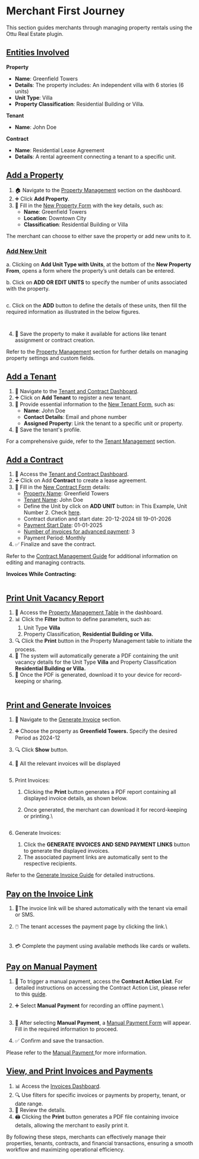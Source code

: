 # Merchant First Journey

This section guides merchants through managing property rentals using the Ottu Real Estate plugin.

## [Entities Involved](merchant-first-journey.md#entities-involved)

**Property**

* **Name**: Greenfield Towers
* **Details**: The property includes: An independent villa with 6 stories (6 units)
* **Unit Type**: Villa
* **Property Classification**: Residential Building or Villa.

**Tenant**

* **Name**: John Doe

**Contract**

* **Name**: Residential Lease Agreement
* **Details**: A rental agreement connecting a tenant to a specific unit.

## [Add a Property](merchant-first-journey.md#add-a-property)

1. 🏠 Navigate to the [Property Management](broken-reference) section on the dashboard.
2. ➕ Click **Add Property**.&#x20;
3. 📝 Fill in the [New Property Form](broken-reference) with the key details, such as:
   * **Name**: Greenfield Towers
   * **Location**: Downtown City
   * **Classification**:  Residential Building or Villa

The merchant can choose to either save the property or add new units to it.

### [Add New Unit](merchant-first-journey.md#add-new-unit)

a. Clicking on **Add Unit Type with Units**, at the bottom of the **New Property From**, opens a form where the property’s unit details can be entered.

b. Click on **ADD OR EDIT UNITS** to specify the number of units associated with the property.

<figure><img src="../../.gitbook/assets/image (85).png" alt=""><figcaption></figcaption></figure>

c. Click on the **ADD** button to define the details of these units, then fill the required information as illustrated in the below figures.

<figure><img src="../../.gitbook/assets/image (86).png" alt=""><figcaption></figcaption></figure>

<figure><img src="../../.gitbook/assets/image (87).png" alt=""><figcaption></figcaption></figure>



4. 💾 Save the property to make it available for actions like tenant assignment or contract creation.

Refer to the [Property Management](broken-reference) section for further details on managing property settings and custom fields.

## [Add a Tenant](merchant-first-journey.md#add-a-tenant)

1. 👤 Navigate to the [Tenant and Contract Dashboard](broken-reference).
2. ➕ Click on **Add Tenant** to register a new tenant.
3. 📝 Provide essential information to the [New Tenant Form](broken-reference), such as:
   * **Name**: John Doe
   * **Contact Details**: Email and phone number
   * **Assigned Property**: Link the tenant to a specific unit or property.
4. 💾 Save the tenant's profile.

For a comprehensive guide, refer to the [Tenant Management](broken-reference) section.

## [Add a Contract](merchant-first-journey.md#add-a-contract)

1. 📜 Access the [Tenant and Contract Dashboard](broken-reference).
2. ➕ Click on Add **Contract** to create a lease agreement.
3. 📝 Fill in the [New Contract Form](broken-reference) details:
   * [Property Name](broken-reference): Greenfield Towers
   * [Tenant Name](broken-reference): John Doe
   * Define the Unit by click on **ADD UNIT** button: in This Example, Unit Number 2. Check [here](broken-reference).
   * Contract duration and start date: 20-12-2024 till 19-01-2026
   * [Payment Start Date](broken-reference): 01-01-2025
   * [Number of invoices for advanced payment](broken-reference): 3
   * Payment Period: Monthly
4. ✅ Finalize and save the contract.

Refer to the [Contract Management Guide](https://sandboxdoc.gitbook.io/ottu-team-sandbox-doc/real-estate-trial/regular-activities/contract-management) for additional information on editing and managing contracts.

**Invoices While Contracting:**

<figure><img src="../../.gitbook/assets/image (88).png" alt=""><figcaption></figcaption></figure>

## [Print Unit Vacancy Report](merchant-first-journey.md#print-unit-vacancy-report)

1. 📄 Access the [Property Management Table](broken-reference) in the dashboard.
2. 📊 Click the **Filter** button to define parameters, such as:&#x20;
   1. Unit Type **Villa**
   2. Property Classification, **Residential Building or Villa.**
3. 🔍 Click the **Print** button in the Property Management table to initiate the process.
4. 📄 The system will automatically generate a PDF containing the unit vacancy details for the Unit Type **Villa** and Property Classification **Residential Building or Villa.**
5. 💾 Once the PDF is generated, download it to your device for record-keeping or sharing.

<figure><img src="../../.gitbook/assets/image (89).png" alt=""><figcaption></figcaption></figure>

## [Print and Generate Invoices](merchant-first-journey.md#print-and-generate-invoices)

1. 📄 Navigate to the [Generate Invoice](broken-reference) section.
2. ➕ Choose the property as **Greenfield Towers.** Specify the desired Period as 2024-12
3. 🔍 Click **Show** button.
4.  :receipt: All the relevant invoices will be displayed\
    &#x20;

    <figure><img src="../../.gitbook/assets/image (90).png" alt=""><figcaption></figcaption></figure>


5. Print Invoices:
   1. Clicking the **Print** button generates a PDF report containing all displayed invoice details, as shown below.
   2.  Once generated, the merchant can download it for record-keeping or printing.\


       <figure><img src="../../.gitbook/assets/image (91).png" alt=""><figcaption></figcaption></figure>
6. Generate Invoices:&#x20;
   1. Click the **GENERATE INVOICES AND SEND PAYMENT LINKS** button to generate the displayed invoices.
   2. The associated payment links are automatically sent to the respective recipients.

Refer to the [Generate Invoice Guide](https://sandbox-doc.gitbook.io/ottu-team-sandbox-doc/real-estate-trial/regular-activities/generate-invoice) for detailed instructions.

## [Pay on the Invoice Link](merchant-first-journey.md#pay-on-the-invoice-link)

1. 🔗The invoice link will be shared automatically with the tenant via email or SMS.
2.  🖱️ The tenant accesses the payment page by clicking the link.\


    <figure><img src="../../.gitbook/assets/image (92).png" alt=""><figcaption></figcaption></figure>
3. 💳 Complete the payment using available methods like cards or wallets.

## [Pay on Manual Payment](merchant-first-journey.md#pay-on-manual-payment)

1. :rocket: To trigger a manual payment, access the **Contract Action List**. For detailed instructions on accessing the Contract Action List, please refer to this [guide](broken-reference).
2.  ➕ Select **Manual Payment** for recording an offline payment.\


    <figure><img src="../../.gitbook/assets/image (93).png" alt=""><figcaption></figcaption></figure>
3. 🧾 After selecting **Manual Payment**, a [Manual Payment Form](broken-reference) will appear. Fill in the required information to proceed.
4. ✅ Confirm and save the transaction.

Please refer to the [Manual Payment ](broken-reference)for more information.

## [View, and Print Invoices and Payments](merchant-first-journey.md#view-and-print-invoices-and-payments)

1. 📊 Access the [Invoices Dashboard](broken-reference).
2. 🔍 Use filters for specific invoices or payments by property, tenant, or date range.
3. 🔎 Review the details.
4. 🖨️ Clicking the **Print** button generates a PDF file containing invoice details, allowing the merchant to easily print it.

By following these steps, merchants can effectively manage their properties, tenants, contracts, and financial transactions, ensuring a smooth workflow and maximizing operational efficiency.

